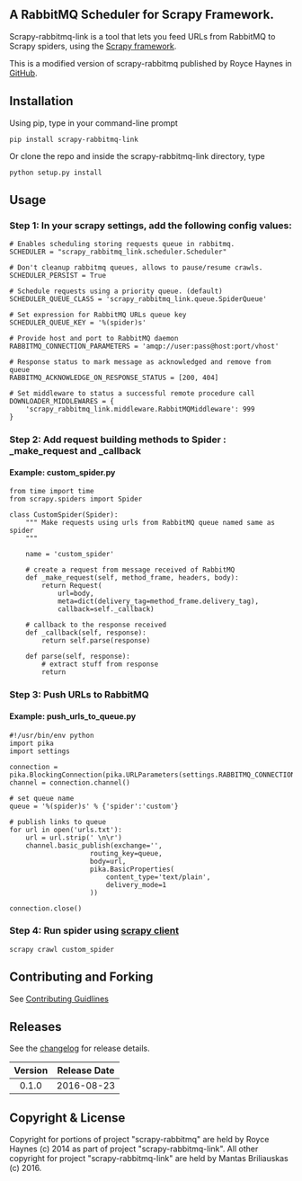 ## A RabbitMQ Scheduler for Scrapy Framework.

Scrapy-rabbitmq-link is a tool that lets you feed URLs from RabbitMQ to Scrapy spiders, using the [Scrapy framework](http://doc.scrapy.org/en/latest/index.html).

This is a modified version of scrapy-rabbitmq published by Royce Haynes in [GitHub](https://github.com/roycehaynes/scrapy-rabbitmq).

## Installation

Using pip, type in your command-line prompt

```
pip install scrapy-rabbitmq-link
```

Or clone the repo and inside the scrapy-rabbitmq-link directory, type

```
python setup.py install
```

## Usage

### Step 1: In your scrapy settings, add the following config values:

```
# Enables scheduling storing requests queue in rabbitmq.
SCHEDULER = "scrapy_rabbitmq_link.scheduler.Scheduler"

# Don't cleanup rabbitmq queues, allows to pause/resume crawls.
SCHEDULER_PERSIST = True

# Schedule requests using a priority queue. (default)
SCHEDULER_QUEUE_CLASS = 'scrapy_rabbitmq_link.queue.SpiderQueue'

# Set expression for RabbitMQ URLs queue key
SCHEDULER_QUEUE_KEY = '%(spider)s'

# Provide host and port to RabbitMQ daemon
RABBITMQ_CONNECTION_PARAMETERS = 'amqp://user:pass@host:port/vhost'

# Response status to mark message as acknowledged and remove from queue
RABBITMQ_ACKNOWLEDGE_ON_RESPONSE_STATUS = [200, 404]

# Set middleware to status a successful remote procedure call
DOWNLOADER_MIDDLEWARES = {
    'scrapy_rabbitmq_link.middleware.RabbitMQMiddleware': 999
}

```

### Step 2: Add request building methods to Spider : _make_request and _callback

#### Example: custom_spider.py

```
from time import time
from scrapy.spiders import Spider

class CustomSpider(Spider):
    """ Make requests using urls from RabbitMQ queue named same as spider
    """

    name = 'custom_spider'

    # create a request from message received of RabbitMQ
    def _make_request(self, method_frame, headers, body):
        return Request(
            url=body,
            meta=dict(delivery_tag=method_frame.delivery_tag),
            callback=self._callback)

    # callback to the response received
    def _callback(self, response):
        return self.parse(response)

    def parse(self, response):
        # extract stuff from response
        return
```

### Step 3: Push URLs to RabbitMQ

#### Example: push_urls_to_queue.py

```
#!/usr/bin/env python
import pika
import settings

connection = pika.BlockingConnection(pika.URLParameters(settings.RABBITMQ_CONNECTION_PARAMETERS))
channel = connection.channel()

# set queue name
queue = '%(spider)s' % {'spider':'custom'}

# publish links to queue
for url in open('urls.txt'):
    url = url.strip(' \n\r')
    channel.basic_publish(exchange='',
                    routing_key=queue,
                    body=url,
                    pika.BasicProperties(
                        content_type='text/plain',
                        delivery_mode=1
                    ))

connection.close()

```


### Step 4: Run spider using [scrapy client](http://doc.scrapy.org/en/1.0/topics/shell.html)

```
scrapy crawl custom_spider
```

## Contributing and Forking

See [Contributing Guidlines](CONTRIBUTING.MD)

## Releases

See the [changelog](CHANGELOG.md) for release details.

| Version | Release Date |
| :-----: | :----------: |
|  0.1.0  | 2016-08-23   |

## Copyright & License

Copyright for portions of project "scrapy-rabbitmq" are held by Royce Haynes (c) 2014 as part of project "scrapy-rabbitmq-link". All other copyright for project "scrapy-rabbitmq-link" are held by Mantas Briliauskas (c) 2016.
